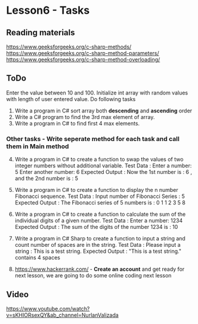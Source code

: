 # Lesson6 - Tasks

## Reading materials
https://www.geeksforgeeks.org/c-sharp-methods/ \
https://www.geeksforgeeks.org/c-sharp-method-parameters/ \
https://www.geeksforgeeks.org/c-sharp-method-overloading/

## ToDo
Enter the value between 10 and 100. Initialize int array with random values with length of user entered value. Do following tasks
1. Write a program in C# sort array both **descending** and **ascending** order
2. Write a C# program to find the 3rd max element of array.
3. Write a program in C# to find first 4 max elements.



### Other tasks - Write seperate method for each task and call them in Main method
4. Write a program in C# to create a function to swap the values of two integer numbers without additional variable.
Test Data :
Enter a number: 5
Enter another number: 6
Expected Output :
Now the 1st number is : 6 , and the 2nd number is : 5

5. Write a program in C# to create a function to display the n number Fibonacci sequence. 
Test Data :
Input number of Fibonacci Series : 5
Expected Output :
The Fibonacci series of 5 numbers is :
0 1 1 2 3 5 8

6. Write a program in C# to create a function to calculate the sum of the individual digits of a given number.
Test Data :
Enter a number: 1234
Expected Output :
The sum of the digits of the number 1234 is : 10

7. Write a program in C# Sharp to create a function to input a string and count number of spaces are in the string.
Test Data :
Please input a string : This is a test string.
Expected Output :
"This is a test string." contains 4 spaces

8. https://www.hackerrank.com/ - **Create an account** and get ready for next lesson, we are going to do some online coding next lesson

## Video
https://www.youtube.com/watch?v=sKHIORsexQY&ab_channel=NurlanValizada
